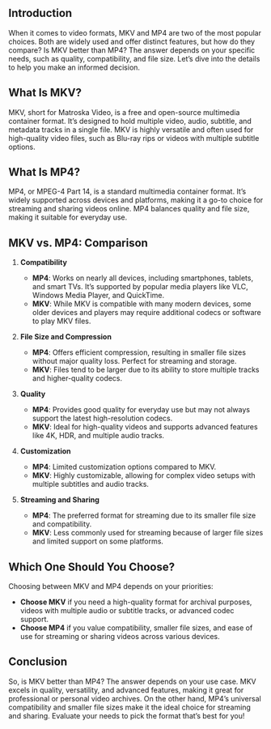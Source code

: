 ## **Introduction**

When it comes to video formats, MKV and MP4 are two of the most popular choices. Both are widely used and offer distinct features, but how do they compare? Is MKV better than MP4? The answer depends on your specific needs, such as quality, compatibility, and file size. Let’s dive into the details to help you make an informed decision.

## **What Is MKV?**

MKV, short for Matroska Video, is a free and open-source multimedia container format. It’s designed to hold multiple video, audio, subtitle, and metadata tracks in a single file. MKV is highly versatile and often used for high-quality video files, such as Blu-ray rips or videos with multiple subtitle options.

## **What Is MP4?**

MP4, or MPEG-4 Part 14, is a standard multimedia container format. It’s widely supported across devices and platforms, making it a go-to choice for streaming and sharing videos online. MP4 balances quality and file size, making it suitable for everyday use.

## **MKV vs. MP4: Comparison**

1. **Compatibility**
   - **MP4**: Works on nearly all devices, including smartphones, tablets, and smart TVs. It’s supported by popular media players like VLC, Windows Media Player, and QuickTime.
   - **MKV**: While MKV is compatible with many modern devices, some older devices and players may require additional codecs or software to play MKV files.

2. **File Size and Compression**
   - **MP4**: Offers efficient compression, resulting in smaller file sizes without major quality loss. Perfect for streaming and storage.
   - **MKV**: Files tend to be larger due to its ability to store multiple tracks and higher-quality codecs.

3. **Quality**
   - **MP4**: Provides good quality for everyday use but may not always support the latest high-resolution codecs.
   - **MKV**: Ideal for high-quality videos and supports advanced features like 4K, HDR, and multiple audio tracks.

4. **Customization**
   - **MP4**: Limited customization options compared to MKV.
   - **MKV**: Highly customizable, allowing for complex video setups with multiple subtitles and audio tracks.

5. **Streaming and Sharing**
   - **MP4**: The preferred format for streaming due to its smaller file size and compatibility.
   - **MKV**: Less commonly used for streaming because of larger file sizes and limited support on some platforms.

## **Which One Should You Choose?**

Choosing between MKV and MP4 depends on your priorities:
- **Choose MKV** if you need a high-quality format for archival purposes, videos with multiple audio or subtitle tracks, or advanced codec support.
- **Choose MP4** if you value compatibility, smaller file sizes, and ease of use for streaming or sharing videos across various devices.

## **Conclusion**

So, is MKV better than MP4? The answer depends on your use case. MKV excels in quality, versatility, and advanced features, making it great for professional or personal video archives. On the other hand, MP4’s universal compatibility and smaller file sizes make it the ideal choice for streaming and sharing. Evaluate your needs to pick the format that’s best for you!

